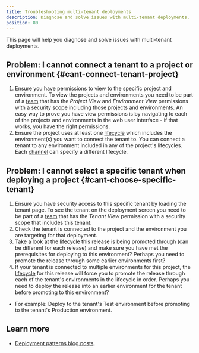 ```yaml
---
title: Troubleshooting multi-tenant deployments
description: Diagnose and solve issues with multi-tenant deployments.
position: 80
---
```


This page will help you diagnose and solve issues with multi-tenant deployments.

## Problem: I cannot connect a tenant to a project or environment {#cant-connect-tenant-project}

1. Ensure you have permissions to view to the specific project and environment. To view the projects and environments you need to be part of a [team](/docs/security/users-and-teams/index.md) that has the *Project View* and *Environment View* permissions with a security scope including those projects and environments. An easy way to prove you have view permissions is by navigating to each of the projects and environments in the web user interface - if that works, you have the right permissions.
2. Ensure the project uses at least one [lifecycle](/docs/releases/lifecycles/index.md) which includes the environment(s) you want to connect the tenant to. You can connect a tenant to any environment included in any of the project's lifecycles. Each [channel](/docs/releases/channels/index.md) can specify a different lifecycle.

## Problem: I cannot select a specific tenant when deploying a project {#cant-choose-specific-tenant}

1. Ensure you have security access to this specific tenant by loading the tenant page. To see the tenant on the deployment screen you need to be part of a [team](/docs/security/users-and-teams/index.md) that has the *Tenant View* permission with a security scope that includes this tenant.
2. Check the tenant is connected to the project and the environment you are targeting for that deployment.
3. Take a look at the [lifecycle](/docs/releases/lifecycles/index.md) this release is being promoted through (can be different for each release) and make sure you have met the prerequisites for deploying to this environment? Perhaps you need to promote the release through some earlier environments first?
4. If your tenant is connected to multiple environments for this project, the [lifecycle](/docs/releases/lifecycles/index.md) for this release will force you to promote the release through each of the tenant's environments in the lifecycle in order. Perhaps you need to deploy the release into an earlier environment for the tenant before promoting to this environment?  
  - For example: Deploy to the tenant's Test environment before promoting to the tenant's Production environment.

  ## Learn more

- [Deployment patterns blog posts](https://octopus.com/blog/tag/Deployment%20Patterns).
